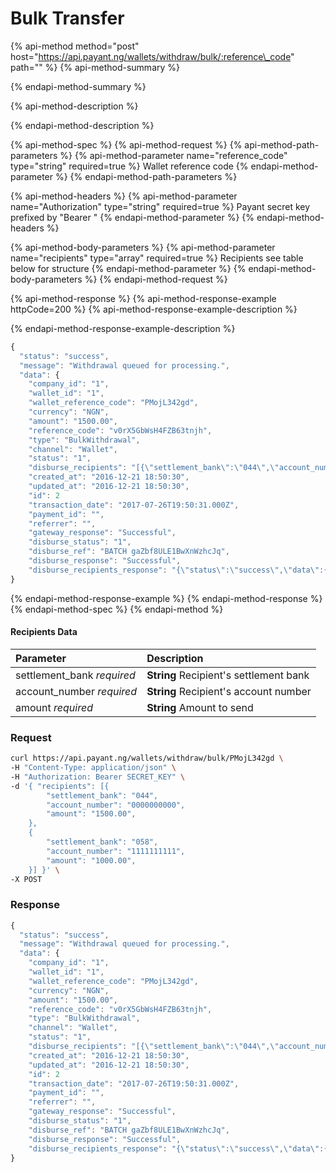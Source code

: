 # Bulk Transfer

{% api-method method="post" host="https://api.payant.ng/wallets/withdraw/bulk/:reference\_code" path="" %}
{% api-method-summary %}

{% endapi-method-summary %}

{% api-method-description %}

{% endapi-method-description %}

{% api-method-spec %}
{% api-method-request %}
{% api-method-path-parameters %}
{% api-method-parameter name="reference\_code" type="string" required=true %}
Wallet reference code
{% endapi-method-parameter %}
{% endapi-method-path-parameters %}

{% api-method-headers %}
{% api-method-parameter name="Authorization" type="string" required=true %}
Payant secret key prefixed by "Bearer "
{% endapi-method-parameter %}
{% endapi-method-headers %}

{% api-method-body-parameters %}
{% api-method-parameter name="recipients" type="array" required=true %}
Recipients see table below for structure
{% endapi-method-parameter %}
{% endapi-method-body-parameters %}
{% endapi-method-request %}

{% api-method-response %}
{% api-method-response-example httpCode=200 %}
{% api-method-response-example-description %}

{% endapi-method-response-example-description %}

```javascript
{
  "status": "success",
  "message": "Withdrawal queued for processing.",
  "data": { 
    "company_id": "1",
    "wallet_id": "1",
    "wallet_reference_code": "PMojL342gd",
    "currency": "NGN",
    "amount": "1500.00",
    "reference_code": "v0rX5GbWsH4FZB63tnjh",
    "type": "BulkWithdrawal",
    "channel": "Wallet",
    "status": "1",
    "disburse_recipients": "[{\"settlement_bank\":\"044\",\"account_number\":\"0000000000\",\"amount\":\"1500.00\"},{\"settlement_bank\":\"048\",\"account_number\":\"1111111111\",\"amount\":\"1000.00\"}]",
    "created_at": "2016-12-21 18:50:30",
    "updated_at": "2016-12-21 18:50:30",
    "id": 2
    "transaction_date": "2017-07-26T19:50:31.000Z",
    "payment_id": "",
    "referrer": "",
    "gateway_response": "Successful",
    "disburse_status": "1",
    "disburse_ref": "BATCH gaZbf8ULE1BwXnWzhcJq",
    "disburse_response": "Successful",
    "disburse_recipients_response": "{\"status\":\"success\",\"data\":{\"batchId\":1447,\"message\":\"Disbursement queued for processing.\"}}"
}
```
{% endapi-method-response-example %}
{% endapi-method-response %}
{% endapi-method-spec %}
{% endapi-method %}

#### Recipients Data

| Parameter | **Description** |
| :--- | :--- |
| settlement\_bank _required_ | **String** Recipient's settlement bank |
| account\_number _required_ | **String** Recipient's account number |
| amount _required_ | **String** Amount to send |

### Request

```bash
curl https://api.payant.ng/wallets/withdraw/bulk/PMojL342gd \
-H "Content-Type: application/json" \
-H "Authorization: Bearer SECRET_KEY" \
-d '{ "recipients": [{
        "settlement_bank": "044",
        "account_number": "0000000000",
        "amount": "1500.00",
    },
    {
        "settlement_bank": "058",
        "account_number": "1111111111",
        "amount": "1000.00",
    }] }' \
-X POST 
```

### Response

```javascript
{
  "status": "success",
  "message": "Withdrawal queued for processing.",
  "data": { 
    "company_id": "1",
    "wallet_id": "1",
    "wallet_reference_code": "PMojL342gd",
    "currency": "NGN",
    "amount": "1500.00",
    "reference_code": "v0rX5GbWsH4FZB63tnjh",
    "type": "BulkWithdrawal",
    "channel": "Wallet",
    "status": "1",
    "disburse_recipients": "[{\"settlement_bank\":\"044\",\"account_number\":\"0000000000\",\"amount\":\"1500.00\"},{\"settlement_bank\":\"048\",\"account_number\":\"1111111111\",\"amount\":\"1000.00\"}]",
    "created_at": "2016-12-21 18:50:30",
    "updated_at": "2016-12-21 18:50:30",
    "id": 2
    "transaction_date": "2017-07-26T19:50:31.000Z",
    "payment_id": "",
    "referrer": "",
    "gateway_response": "Successful",
    "disburse_status": "1",
    "disburse_ref": "BATCH gaZbf8ULE1BwXnWzhcJq",
    "disburse_response": "Successful",
    "disburse_recipients_response": "{\"status\":\"success\",\"data\":{\"batchId\":1447,\"message\":\"Disbursement queued for processing.\"}}"
}
```

